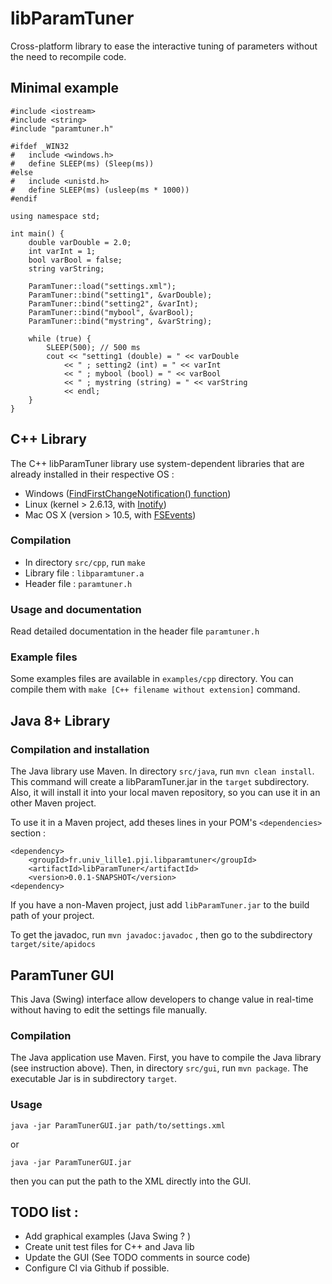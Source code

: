 # libParamTuner

Cross-platform library to ease the interactive tuning of parameters without the need to recompile code.

## Minimal example
```
#include <iostream>
#include <string>
#include "paramtuner.h"

#ifdef _WIN32
#   include <windows.h>
#   define SLEEP(ms) (Sleep(ms))
#else 
#   include <unistd.h> 
#   define SLEEP(ms) (usleep(ms * 1000))
#endif 

using namespace std;

int main() {
	double varDouble = 2.0;
	int varInt = 1;
	bool varBool = false;
	string varString;

	ParamTuner::load("settings.xml");
	ParamTuner::bind("setting1", &varDouble);
	ParamTuner::bind("setting2", &varInt);
	ParamTuner::bind("mybool", &varBool);
	ParamTuner::bind("mystring", &varString);

	while (true) {
		SLEEP(500); // 500 ms
		cout << "setting1 (double) = " << varDouble
			<< " ; setting2 (int) = " << varInt
			<< " ; mybool (bool) = " << varBool
			<< " ; mystring (string) = " << varString
			<< endl;
	}
}
```



## C++ Library

The C++ libParamTuner library use system-dependent libraries
that are already installed in their respective OS :
* Windows ([FindFirstChangeNotification() function](https://msdn.microsoft.com/en-us/library/aa364417%28VS.85%29.aspx))
* Linux (kernel > 2.6.13, with [Inotify](https://en.wikipedia.org/wiki/Inotify))
* Mac OS X (version > 10.5, with [FSEvents](https://developer.apple.com/library/content/documentation/Darwin/Conceptual/FSEvents_ProgGuide/Introduction/Introduction.html))

### Compilation

* In directory `src/cpp`, run `make`
* Library file : `libparamtuner.a`
* Header file : `paramtuner.h`

### Usage and documentation

Read detailed documentation in the header file `paramtuner.h`

### Example files

Some examples files are available in `examples/cpp` directory.
You can compile them with `make [C++ filename without extension]` command.



## Java 8+ Library

### Compilation and installation

The Java library use Maven. In directory `src/java`, run `mvn clean install`.
This command will create a libParamTuner.jar in the `target` subdirectory.
Also, it will install it into your local maven repository, so you can use
it in an other Maven project.

To use it in a Maven project, add theses lines in your POM's
`<dependencies>` section :
```
<dependency>
	<groupId>fr.univ_lille1.pji.libparamtuner</groupId>
	<artifactId>libParamTuner</artifactId>
	<version>0.0.1-SNAPSHOT</version>
<dependency>
```

If you have a non-Maven project, just add `libParamTuner.jar` to the
build path of your project.

To get the javadoc, run `mvn javadoc:javadoc` , then go to the subdirectory
`target/site/apidocs`



## ParamTuner GUI

This Java (Swing) interface allow developers to change value in
real-time without having to edit the settings file manually.

### Compilation

The Java application use Maven. First, you have to compile the Java library
(see instruction above). Then, in directory `src/gui`, run `mvn package`.
The executable Jar is in subdirectory `target`.

### Usage

    java -jar ParamTunerGUI.jar path/to/settings.xml

or

    java -jar ParamTunerGUI.jar

then you can put the path to the XML directly into the GUI.

## TODO list :

* Add graphical examples (Java Swing ? )
* Create unit test files for C++ and Java lib
* Update the GUI (See TODO comments in source code)
* Configure CI via Github if possible.
